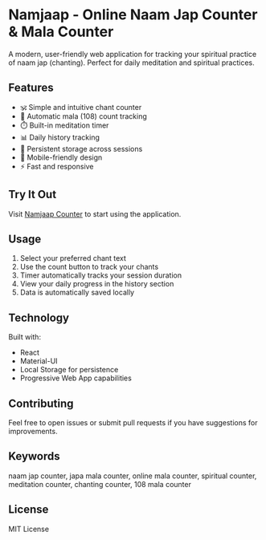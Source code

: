 # Namjaap - Online Naam Jap Counter & Mala Counter

A modern, user-friendly web application for tracking your spiritual practice of naam jap (chanting). Perfect for daily meditation and spiritual practices.

## Features

- 🕉️ Simple and intuitive chant counter
- 📿 Automatic mala (108) count tracking
- ⏱️ Built-in meditation timer
- 📊 Daily history tracking
- 💾 Persistent storage across sessions
- 📱 Mobile-friendly design
- ⚡ Fast and responsive

## Try It Out

Visit [Namjaap Counter](https://ganeshghule.github.io/namjaap/) to start using the application.

## Usage

1. Select your preferred chant text
2. Use the count button to track your chants
3. Timer automatically tracks your session duration
4. View your daily progress in the history section
5. Data is automatically saved locally

## Technology

Built with:
- React
- Material-UI
- Local Storage for persistence
- Progressive Web App capabilities

## Contributing

Feel free to open issues or submit pull requests if you have suggestions for improvements.

## Keywords

naam jap counter, japa mala counter, online mala counter, spiritual counter, meditation counter, chanting counter, 108 mala counter

## License

MIT License
